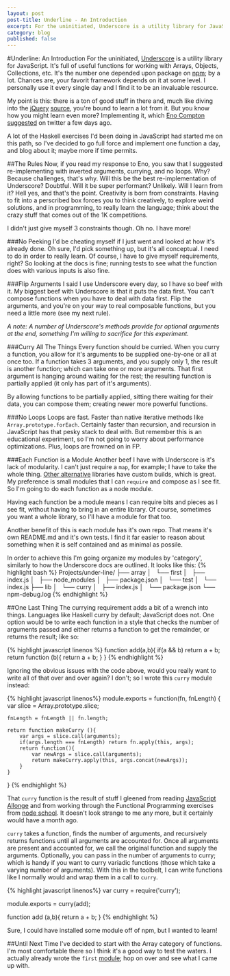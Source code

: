 ```yaml
---
layout: post
post-title: Underline - An Introduction
excerpt: For the uninitiated, Underscore is a utility library for JavaScript. It's full of useful functions for working with Arrays, Objects, Collections, etc. It's the number one depended upon package on npm; by a lot...
category: blog
published: false
---   
```


#Underline: An Introduction
For the uninitiated, [Underscore](http://underscorejs.org) is a utility library for JavaScript. It's full of useful functions for working with Arrays, Objects, Collections, etc. It's the number one depended upon package on [npm](https://npmjs.org/browse/depended); by a lot. Chances are, your favorit framework depends on it at some level. I personally use it every single day and I find it to be an invaluable resource.

My point is this: there is a ton of good stuff in there and, much like diving into the [jQuery](http://www.paulirish.com/2010/10-things-i-learned-from-the-jquery-source/) [source](http://www.paulirish.com/2011/11-more-things-i-learned-from-the-jquery-source/), you're bound to learn a lot from it. But you know how you might learn even more? Implementing it, which [Eno Compton](https://twitter.com/username_eno) [suggested](https://twitter.com/username_eno/status/413764143175331840) on twitter a few days ago. 

A lot of the Haskell exercises I'd been doing in JavaScript had started me on this path, so I've decided to go full force and implement one function a day, and blog about it; maybe more if time permits.

##The Rules
Now, if you read my response to Eno, you saw that I suggested re-implementing with inverted arguments, currying, and no loops. Why? Because challenges, that's why. Will this be the best re-implementation of Underscore? Doubtful. Will it be super performant? Unlikely. Will I learn from it? Hell yes, and that's the point. Creativity is born from constraints. Having to fit into a perscribed box forces you to think creatively, to explore weird solutions, and in programming, to really learn the language; think about the crazy stuff that comes out of the 1K competitions.

I didn't just give myself 3 constraints though. Oh no. I have more!

###No Peeking
I'd be cheating myself if I just went and looked at how it's already done. Oh sure, I'd pick something up, but it's all conceptual. I need to do in order to really learn. Of course, I have to give myself requirements, right? So looking at the docs is fine; running tests to see what the function does with various inputs is also fine.

###Flip Arguments
I said I use Underscore every day, so I have so beef with it. My biggest beef with Underscore is that it puts the data first. You can't compose functions when you have to deal with data first. Flip the arguments, and you're on your way to real composable functions, but you need a little more (see my next rule).

_A note: A number of Underscore's methods provide for optional arguments at the end, something I'm willing to sacrifice for this experiment._

###Curry All The Things
Every function should be curried. When you curry a function, you allow for it's arguments to be supplied one-by-one or all at once too. If a function takes 3 arguments, and you supply only 1, the result is another function; which can take one or more arguments. That first argument is hanging around waiting for the rest; the resulting function is partially applied (it only has part of it's arguments).

By allowing functions to be partially applied, sitting there waiting for their data, you can compose them; creating newer more powerful functions.

###No Loops
Loops are fast. Faster than native iterative methods like <code>Array.prototype.forEach</code>. Certainly faster than recursion, and recursion in JavaScript has that pesky stack to deal with. But remember this is an educational experiment, so I'm not going to worry about performance optimizations. Plus, loops are frowned on in FP.

###Each Function is a Module
Another beef I have with Underscore is it's lack of modularity. I can't just require a <code>map</code>, for example; I have to take the whole thing. [Other alternative](http://lodash.com/) libraries have custom builds, which is great. My preference is small modules that I can <code>require</code> and compose as I see fit. So I'm going to do each function as a node module. 

Having each function be a module means I can require bits and pieces as I see fit, without having to bring in an entire library. Of course, sometimes you want a whole library, so I'll have a module for that too.

Another benefit of this is each module has it's own repo. That means it's own README.md and it's own tests. I find it far easier to reason about something when it is self contained and as minimal as possile.

In order to achieve this I'm going organize my modules by 'category', similarly to how the Underscore docs are outlined. It looks like this:
{% highlight bash %}
Projects/under-line/
├── array
│   └── first
│       ├── index.js
│       ├── node_modules
│       ├── package.json
│       └── test
│           └── index.js
├── lib
│   └── curry
│       ├── index.js
│       └── package.json
└── npm-debug.log
{% endhighlight %}

##One Last Thing
The currying requirement adds a bit of a wrench into things. Languages like Haskell curry by default; JavaScript does not. One  option would be to write each function in a style that checks the number of arguments passed and either returns a function to get the remainder, or returns the result; like so:

{% highlight javascript linenos %}
function add(a,b){
	if(a && b) return a + b;
	return function (b){
		return a + b;
	}
}
{% endhighlight %}

Ignoring the obvious issues with the code above, would you really want to write all of that over and over again? I don't; so I wrote this <code>curry</code> module instead:

{% highlight javascript linenos%}
module.exports = function(fn, fnLength) {
	var slice = Array.prototype.slice;
	
	fnLength = fnLength || fn.length;

	return function makeCurry (){
		var args = slice.call(arguments);
		if(args.length === fnLength) return fn.apply(this, args);
		return function(){
			var newArgs = slice.call(arguments);
			return makeCurry.apply(this, args.concat(newArgs));
		}
	}
}
{% endhighlight %}

That <code>curry</code> function is the result of stuff I gleened from reading [JavaScript Allonge](http://leanpub.com/javascript-allonge) and from working through the Functional Programming exercises from [node school](http://nodeschool.io). It doesn't look strange to me any more, but it certainly would have a month ago.

<code>curry</code> takes a function, finds the number of arguments, and recursively returns functions until all arguments are accounted for. Once all arguments are present and accounted for, we call the original function and supply the arguments. Optionally, you can pass in the number of arguments to curry; which is handy if you want to curry variadic functions (those which take a varying number of arguments). With this in the toolbelt, I can write functions like I normally would and wrap them in a call to <code>curry</code>.

{% highlight javascript linenos%}
var curry = require('curry');

module.exports = curry(add);

function add (a,b){
	return a + b;
}
{% endhighlight %}

Sure, I could have installed some module off of npm, but I wanted to learn!

##Until Next Time
I've decided to start with the Array category of functions. I'm most comfortable there so I think it's a good way to test the waters. I actually already wrote the <code>first</code> [module](underline-array-first.html); hop on over and see what I came up with.


 
